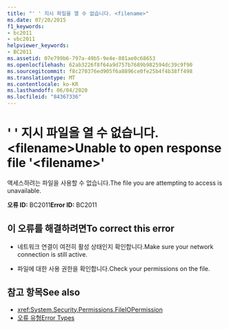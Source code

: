 ```yaml
---
title: "' ' 지시 파일을 열 수 없습니다. <filename>"
ms.date: 07/20/2015
f1_keywords:
- bc2011
- vbc2011
helpviewer_keywords:
- BC2011
ms.assetid: 07e799b6-797a-49b5-9e4e-081ae0c68653
ms.openlocfilehash: 62ab3226f8f64a9d757b7689b982594dc39c9f90
ms.sourcegitcommit: f8c270376ed905f6a8896ce0fe25b4f4b38ff498
ms.translationtype: MT
ms.contentlocale: ko-KR
ms.lasthandoff: 06/04/2020
ms.locfileid: "84367336"
---
```

# <a name="unable-to-open-response-file-filename"></a><span data-ttu-id="8627b-102">' ' 지시 파일을 열 수 없습니다. \<filename></span><span class="sxs-lookup"><span data-stu-id="8627b-102">Unable to open response file '\<filename>'</span></span>
<span data-ttu-id="8627b-103">액세스하려는 파일을 사용할 수 없습니다.</span><span class="sxs-lookup"><span data-stu-id="8627b-103">The file you are attempting to access is unavailable.</span></span>  
  
 <span data-ttu-id="8627b-104">**오류 ID:** BC2011</span><span class="sxs-lookup"><span data-stu-id="8627b-104">**Error ID:** BC2011</span></span>  
  
## <a name="to-correct-this-error"></a><span data-ttu-id="8627b-105">이 오류를 해결하려면</span><span class="sxs-lookup"><span data-stu-id="8627b-105">To correct this error</span></span>  
  
- <span data-ttu-id="8627b-106">네트워크 연결이 여전히 활성 상태인지 확인합니다.</span><span class="sxs-lookup"><span data-stu-id="8627b-106">Make sure your network connection is still active.</span></span>  
  
- <span data-ttu-id="8627b-107">파일에 대한 사용 권한을 확인합니다.</span><span class="sxs-lookup"><span data-stu-id="8627b-107">Check your permissions on the file.</span></span>  
  
## <a name="see-also"></a><span data-ttu-id="8627b-108">참고 항목</span><span class="sxs-lookup"><span data-stu-id="8627b-108">See also</span></span>

- <xref:System.Security.Permissions.FileIOPermission>
- [<span data-ttu-id="8627b-109">오류 유형</span><span class="sxs-lookup"><span data-stu-id="8627b-109">Error Types</span></span>](../programming-guide/language-features/error-types.md)
